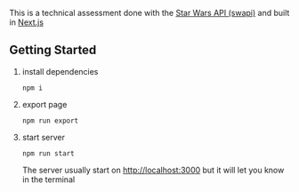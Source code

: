 This is a technical assessment done with the [Star Wars API (swapi)](https://swapi.dev/) and built in [Next.js](https://nextjs.org/)

## Getting Started

1. install dependencies

   ```
   npm i
   ```

2. export page

   ```
   npm run export
   ```

3. start server
   ```
   npm run start
   ```
   The server usually start on [http://localhost:3000](http://localhost:3000) but it will let you know in the terminal
